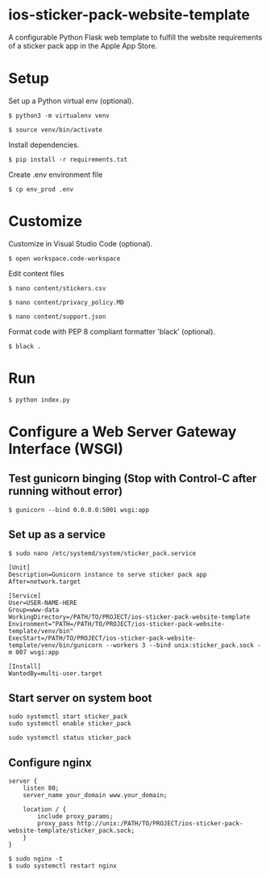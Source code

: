 # ios-sticker-pack-website-template
A configurable Python Flask web template to fulfill the website requirements of a sticker pack app in the Apple App Store.

# Setup

Set up a Python virtual env (optional).

    $ python3 -m virtualenv venv

    $ source venv/bin/activate

Install dependencies.

    $ pip install -r requirements.txt

Create .env environment file

    $ cp env_prod .env

# Customize

Customize in Visual Studio Code (optional).

    $ open workspace.code-workspace

Edit content files

    $ nano content/stickers.csv

    $ nano content/privacy_policy.MD

    $ nano content/support.json

Format code with PEP 8 compliant formatter 'black' (optional).

    $ black .

# Run

    $ python index.py
# Configure a Web Server Gateway Interface (WSGI)

## Test gunicorn binging (Stop with Control-C after running without error)
    $ gunicorn --bind 0.0.0.0:5001 wsgi:app

## Set up as a service

    $ sudo nano /etc/systemd/system/sticker_pack.service

    [Unit]
    Description=Gunicorn instance to serve sticker pack app
    After=network.target

    [Service]
    User=USER-NAME-HERE
    Group=www-data
    WorkingDirectory=/PATH/TO/PROJECT/ios-sticker-pack-website-template
    Environment="PATH=/PATH/TO/PROJECT/ios-sticker-pack-website-template/venv/bin"
    ExecStart=/PATH/TO/PROJECT/ios-sticker-pack-website-template/venv/bin/gunicorn --workers 3 --bind unix:sticker_pack.sock -m 007 wsgi:app

    [Install]
    WantedBy=multi-user.target

## Start server on system boot

    sudo systemctl start sticker_pack
    sudo systemctl enable sticker_pack

    sudo systemctl status sticker_pack


## Configure nginx

    server {
        listen 80;
        server_name your_domain www.your_domain;

        location / {
            include proxy_params;
            proxy_pass http://unix:/PATH/TO/PROJECT/ios-sticker-pack-website-template/sticker_pack.sock;
        }
    }

    $ sudo nginx -t
    $ sudo systemctl restart nginx

